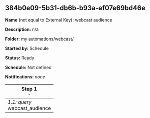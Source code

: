 ## 384b0e09-5b31-db6b-b93a-ef07e69bd46e

**Name** (not equal to External Key)**:** webcast audience

**Description:** n/a

**Folder:** my automations/webcast/

**Started by:** Schedule

**Status:** Ready

**Schedule:** Not defined

**Notifications:** _none_


| Step 1<br>_<small>-</small>_ |
| --- |
| _1.1: query_<br>webcast_audience |
